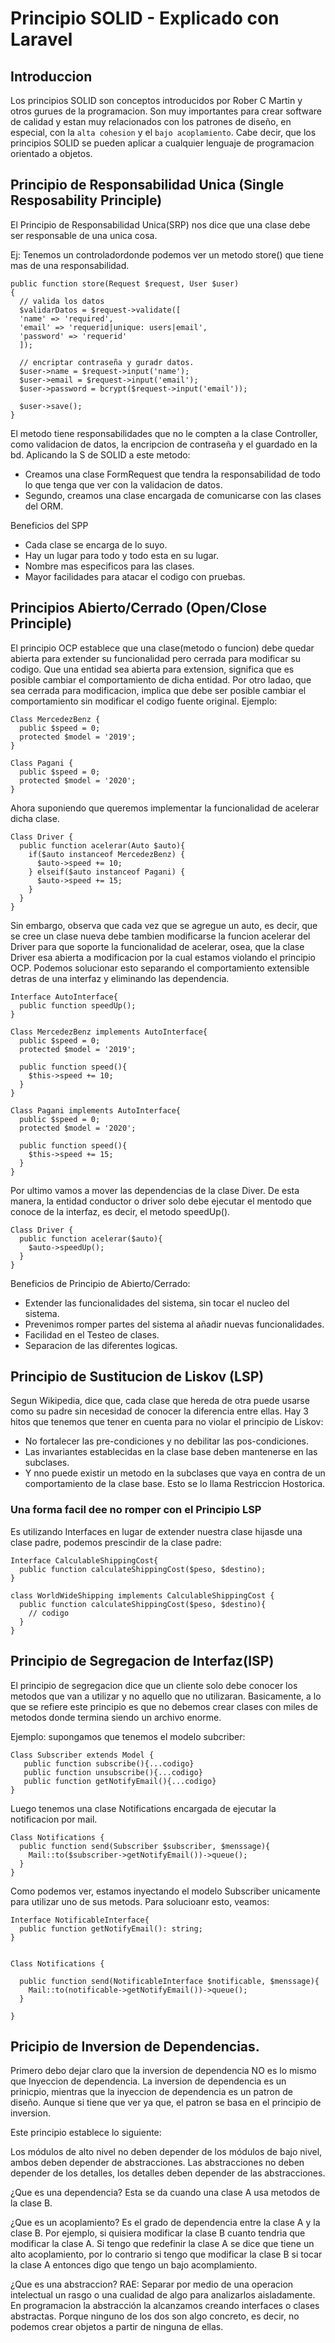 # Principio SOLID - Explicado con Laravel

## Introduccion

Los principios SOLID son conceptos introducidos por Rober C Martin y otros gurues de la programacion.
Son muy importantes para crear software de calidad y estan muy relacionados con los patrones de diseño, en especial, con la `alta cohesion` y el `bajo acoplamiento`. Cabe decir, que los principios SOLID se pueden aplicar a cualquier lenguaje de programacion orientado a objetos.

## Principio de Responsabilidad Unica (Single Resposability Principle)

El Principio de Responsabilidad Unica(SRP) nos dice que una clase debe ser responsable de una unica cosa.

Ej: Tenemos un controladordonde podemos ver un metodo store() que tiene mas de una responsabilidad.

```
public function store(Request $request, User $user)
{
  // valida los datos
  $validarDatos = $request->validate([
  'name' => 'required',
  'email' => 'requerid|unique: users|email',
  'password' => 'requerid'
  ]);

  // encriptar contraseña y guradr datos.
  $user->name = $request->input('name');
  $user->email = $request->input('email');
  $user->password = bcrypt($request->input('email'));

  $user->save();
}

```

El metodo tiene responsabilidades que no le compten a la clase Controller, como validacion de datos, la encripcion de contraseña y el guardado en la bd.
Aplicando la S de SOLID a este metodo:

- Creamos una clase FormRequest que tendra la responsabilidad de todo lo que tenga que ver con la validacion de datos.
- Segundo, creamos una clase encargada de comunicarse con las clases del ORM.

Beneficios del SPP

- Cada clase se encarga de lo suyo.
- Hay un lugar para todo y todo esta en su lugar.
- Nombre mas especificos para las clases.
- Mayor facilidades para atacar el codigo con pruebas.

## Principios Abierto/Cerrado (Open/Close Principle)

El principio OCP establece que una clase(metodo o funcion) debe quedar abierta para extender su funcionalidad pero cerrada para modificar su codigo. Que una entidad sea abierta para extension, significa que es posible cambiar el comportamiento de dicha entidad.
Por otro ladao, que sea cerrada para modificacion, implica que debe ser posible cambiar el comportamiento sin modificar el codigo fuente original.
Ejemplo:

```
Class MercedezBenz {
  public $speed = 0;
  protected $model = '2019';
}

Class Pagani {
  public $speed = 0;
  protected $model = '2020';
}
```

Ahora suponiendo que queremos implementar la funcionalidad de acelerar dicha clase.

```
Class Driver {
  public function acelerar(Auto $auto){
    if($auto instanceof MercedezBenz) {
      $auto->speed += 10;
    } elseif($auto instanceof Pagani) {
      $auto->speed += 15;
    }
  }
}
```

Sin embargo, observa que cada vez que se agregue un auto, es decir, que se cree un clase nueva debe tambien modificarse la funcion acelerar del Driver para que soporte la funcionalidad de acelerar, osea, que la clase Driver esa abierta a modificacion por la cual estamos violando el principio OCP.
Podemos solucionar esto separando el comportamiento extensible detras de una interfaz y eliminando las dependencia.

```
Interface AutoInterface{
  public function speedUp();
}

Class MercedezBenz implements AutoInterface{
  public $speed = 0;
  protected $model = '2019';

  public function speed(){
    $this->speed += 10;
  }
}

Class Pagani implements AutoInterface{
  public $speed = 0;
  protected $model = '2020';

  public function speed(){
    $this->speed += 15;
  }
}

```

Por ultimo vamos a mover las dependencias de la clase Diver. De esta manera, la entidad conductor o driver solo debe ejecutar el mentodo que conoce de la interfaz, es decir, el metodo speedUp().

```
Class Driver {
  public function acelerar($auto){
    $auto->speedUp();
  }
}

```

Beneficios de Principio de Abierto/Cerrado:

- Extender las funcionalidades del sistema, sin tocar el nucleo del sistema.
- Prevenimos romper partes del sistema al añadir nuevas funcionalidades.
- Facilidad en el Testeo de clases.
- Separacion de las diferentes logicas.

## Principio de Sustitucion de Liskov (LSP)

Segun Wikipedia, dice que, cada clase que hereda de otra puede usarse como su padre sin necesidad de conocer la diferencia entre ellas.
Hay 3 hitos que tenemos que tener en cuenta para no violar el principio de Liskov:

- No fortalecer las pre-condiciones y no debilitar las pos-condiciones.
- Las invariantes establecidas en la clase base deben mantenerse en las subclases.
- Y nno puede existir un metodo en la subclases que vaya en contra de un comportamiento de la clase base. Esto se lo llama Restriccion Hostorica.

### Una forma facil dee no romper con el Principio LSP

Es utilizando Interfaces en lugar de extender nuestra clase hijasde una clase padre, podemos prescindir de la clase padre:

```
Interface CalculableShippingCost{
  public function calculateShippingCost($peso, $destino);
}

class WorldWideShipping implements CalculableShippingCost {
  public function calculateShippingCost($peso, $destino){
    // codigo
  }
}

```

## Principio de Segregacion de Interfaz(ISP)

El principio de segregacion dice que un cliente solo debe conocer los metodos que van a utilizar y no aquello que no utilizaran.
Basicamente, a lo que se refiere este principio es que no debemos crear clases con miles de metodos donde termina siendo un archivo enorme.

Ejemplo: supongamos que tenemos el modelo subcriber:

```
Class Subscriber extends Model {
   public function subscribe(){...codigo}
   public function unsubscribe(){...codigo}
   public function getNotifyEmail(){...codigo}
}
```

Luego tenemos una clase Notifications encargada de ejecutar la notificacion por mail.

```
Class Notifications {
  public function send(Subscriber $subscriber, $menssage){
    Mail::to($subscriber->getNotifyEmail())->queue();
  }
}
```

Como podemos ver, estamos inyectando el modelo Subscriber unicamente para utilizar uno de sus metods.
Para solucioanr esto, veamos:

```
Interface NotificableInterface{
  public function getNotifyEmail(): string;
}


Class Notifications {

  public function send(NotificableInterface $notificable, $menssage){
    Mail::to(notificable->getNotifyEmail())->queue();
  }

}
```

## Pricipio de Inversion de Dependencias.

Primero debo dejar claro que la inversion de dependencia NO es lo mismo que Inyeccion de dependencia. La inversion de dependencia es un prinicpio, mientras que la inyeccion de dependencia es un patron de diseño.
Aunque si tiene que ver ya que, el patron se basa en el principio de inversion.

Este principio establece lo siguiente:

Los módulos de alto nivel no deben depender de los módulos de bajo nivel, ambos deben depender de abstracciones.
Las abstracciones no deben depender de los detalles, los detalles deben depender de las abstracciones.

¿Que es una dependencia?
Esta se da cuando una clase A usa metodos de la clase B.

¿Que es un acoplamiento?
Es el grado de dependencia entre la clase A y la clase B.
Por ejemplo, si quisiera modificar la clase B cuanto tendria que modificar la clase A. Si tengo que redefinir la clase A se dice que tiene un alto acoplamiento, por lo contrario si tengo que modificar la clase B si tocar la clase A entonces digo que tengo un bajo acomplamiento.

¿Que es una abstraccion?
RAE: Separar por medio de una operacion intelectual un rasgo o una cualidad de algo para analizarlos aisladamente.
En programacion la abstracción la alcanzamos creando interfaces o clases abstractas. Porque ninguno de los dos son algo concreto, es decir, no podemos crear objetos a partir de ninguna de ellas.

